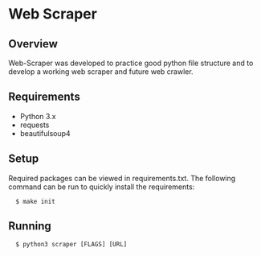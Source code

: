 # Web Scraper

## Overview
Web-Scraper was developed to practice good python file structure and to develop a working web scraper and future web crawler.

## Requirements
* Python 3.x
* requests
* beautifulsoup4

## Setup
Required packages can be viewed in requirements.txt. The following command can be run to quickly install the requirements:
```
  $ make init
```

## Running
```
  $ python3 scraper [FLAGS] [URL]
```
